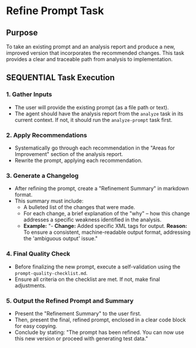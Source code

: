 <!-- Powered by BMAD™ Core -->

# Refine Prompt Task

## Purpose

To take an existing prompt and an analysis report and produce a new, improved version that incorporates the recommended changes. This task provides a clear and traceable path from analysis to implementation.

## SEQUENTIAL Task Execution

### 1. Gather Inputs

- The user will provide the existing prompt (as a file path or text).
- The agent should have the analysis report from the `analyze` task in its current context. If not, it should run the `analyze-prompt` task first.

### 2. Apply Recommendations

- Systematically go through each recommendation in the "Areas for Improvement" section of the analysis report.
- Rewrite the prompt, applying each recommendation.

### 3. Generate a Changelog

- After refining the prompt, create a "Refinement Summary" in markdown format.
- This summary must include:
    - A bulleted list of the changes that were made.
    - For each change, a brief explanation of the "why" – how this change addresses a specific weakness identified in the analysis.
    - **Example:** "- **Change:** Added specific XML tags for output. **Reason:** To ensure a consistent, machine-readable output format, addressing the 'ambiguous output' issue."

### 4. Final Quality Check

- Before finalizing the new prompt, execute a self-validation using the `prompt-quality-checklist.md`.
- Ensure all criteria on the checklist are met. If not, make final adjustments.

### 5. Output the Refined Prompt and Summary

- Present the "Refinement Summary" to the user first.
- Then, present the final, refined prompt, enclosed in a clear code block for easy copying.
- Conclude by stating: "The prompt has been refined. You can now use this new version or proceed with generating test data."
